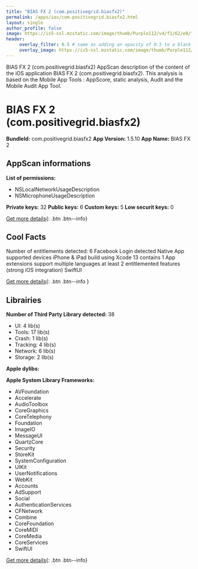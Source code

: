 ```yaml
---
title: "BIAS FX 2 (com.positivegrid.biasfx2)"
permalink: /apps/ios/com.positivegrid.biasfx2.html
layout: single
author_profile: false
image: https://is5-ssl.mzstatic.com/image/thumb/Purple112/v4/f1/62/e8/f162e829-068a-8af7-e748-b026fdaa1830/AppIcon-1x_U007emarketing-0-7-0-85-220.png/512x512bb.jpg
header: 
     overlay_filter: 0.5 # same as adding an opacity of 0.5 to a black background
     overlay_image: https://is5-ssl.mzstatic.com/image/thumb/Purple112/v4/f1/62/e8/f162e829-068a-8af7-e748-b026fdaa1830/AppIcon-1x_U007emarketing-0-7-0-85-220.png/512x512bb.jpg
---
```

BIAS FX 2 (com.positivegrid.biasfx2) AppScan description of the content of the iOS application BIAS FX 2 (com.positivegrid.biasfx2). This analysis is based on the Mobile App Tools : AppScore, static analysis, Audit and the Mobile Audit App Tool.

# BIAS FX 2 (com.positivegrid.biasfx2)

**BundleId:** com.positivegrid.biasfx2
**App Version:** 1.5.10
**App Name:** BIAS FX 2


## AppScan informations 

**List of permissions:** 
- NSLocalNetworkUsageDescription
- NSMicrophoneUsageDescription
  
  
**Private keys:** 32
**Public keys:** 6
**Custom keys:** 5
**Low securit keys:** 0
  
[Get more details](/pricing.html){: .btn .btn--info}

## Cool Facts

Number of entitlements detected: 6
Facebook Login detected
Native App
supported devices iPhone & iPad
build using Xcode 13
contains 1 App extensions
support multiple languages
at least 2 entitlemented features (strong iOS integration)
SwiftUI
  
[Get more details](/pricing.html){: .btn .btn--info }

## Librairies 
**Number of Third Party Library detected:** 38
- UI: 4 lib(s)
- Tools: 17 lib(s)
- Crash: 1 lib(s)
- Tracking: 4 lib(s)
- Network: 6 lib(s)
- Storage: 2 lib(s)


**Apple dylibs:**


**Apple System Library Frameworks:**
- AVFoundation
- Accelerate
- AudioToolbox
- CoreGraphics
- CoreTelephony
- Foundation
- ImageIO
- MessageUI
- QuartzCore
- Security
- StoreKit
- SystemConfiguration
- UIKit
- UserNotifications
- WebKit
- Accounts
- AdSupport
- Social
- AuthenticationServices
- CFNetwork
- Combine
- CoreFoundation
- CoreMIDI
- CoreMedia
- CoreServices
- SwiftUI


  
[Get more details](/pricing.html){: .btn .btn--info}

